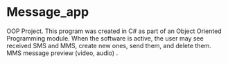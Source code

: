 # Message_app
OOP Project.
This program was created in C# as part of an Object Oriented Programming module. 
When the software is active, the user may see received SMS and MMS, create new ones, send them, and delete them. MMS message preview (video, audio) . 
